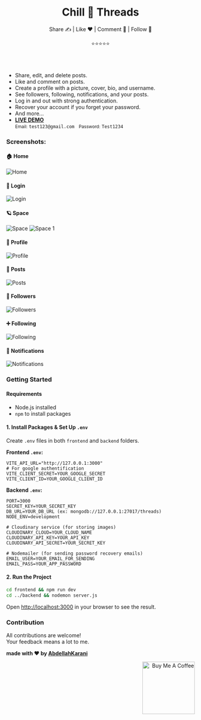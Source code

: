 <div align="center">


<h1>Chill 🧵 Threads</h1>

<p>Share ✍️ | Like ❤️ | Comment 💬 | Follow 🔔</p>

<p>⭐⭐⭐⭐⭐</p>

</div>
<br/><br/>


<ul>
  <li>Share, edit, and delete posts.</li>
  <li>Like and comment on posts.</li>
  <li>Create a profile with a picture, cover, bio, and username.</li>
  <li>See followers, following, notifications, and your posts.</li>
  <li>Log in and out with strong authentication.</li>
  <li>Recover your account if you forget your password.</li>
  <li>And more...</li>
  <li>
    <strong><a href="https://threads-alpha-five.vercel.app/" target="_blank">LIVE DEMO</a></strong><br>
    <small>Email:</small> <code>test123@gmail.com</code> &nbsp; <small>Password:</small> <code>Test1234</code>
  </li>
</ul>




### Screenshots:

#### 🏠 Home  
<img src="imgs/home.png" alt="Home" />

#### 🔐 Login  
<img src="imgs/login.png" alt="Login" />

#### 🪐 Space  
<img src="imgs/space.png" alt="Space" />  
<img src="imgs/space_1.png" alt="Space 1" />

#### 👤 Profile  
<img src="imgs/profile.png" alt="Profile" />

#### 📝 Posts  
<img src="imgs/posts.png" alt="Posts" />

#### 👣 Followers  
<img src="imgs/followers.png" alt="Followers" />

#### ➕ Following  
<img src="imgs/following.png" alt="Following" />

#### 🔔 Notifications  
<img src="imgs/notifications.png" alt="Notifications" />


### Getting Started

#### Requirements
- Node.js installed
- `npm` to install packages

#### 1. Install Packages & Set Up `.env`
Create `.env` files in both `frontend` and `backend` folders.

**Frontend `.env`:**

```env
VITE_API_URL="http://127.0.0.1:3000"
# For google authentification
VITE_CLIENT_SECRET=YOUR_GOOGLE_SECRET
VITE_CLIENT_ID=YOUR_GOOGLE_CLIENT_ID
```

**Backend `.env`:**

```env
PORT=3000
SECRET_KEY=YOUR_SECRET_KEY
DB_URL=YOUR_DB_URL (ex: mongodb://127.0.0.1:27017/threads)
NODE_ENV=development

# Cloudinary service (for storing images)
CLOUDINARY_CLOUD=YOUR_CLOUD_NAME
CLOUDINARY_API_KEY=YOUR_API_KEY
CLOUDINARY_API_SECRET=YOUR_SECRET_KEY

# Nodemailer (for sending password recovery emails)
EMAIL_USER=YOUR_EMAIL_FOR_SENDING
EMAIL_PASS=YOUR_APP_PASSWORD
```

#### 2. Run the Project

``` bash
cd frontend && npm run dev
cd ../backend && nodemon server.js
```

Open <a href="http://localhost:3000">http://localhost:3000</a> in your browser to see the result.


### Contribution
All contributions are welcome!  
Your feedback means a lot to me.



**made with ❤️ by <a href="https://www.linkedin.com/in/abdellah-karani-965928294/">AbdellahKarani</a>**


<p align="right">
<a href="coff.ee/alibabattym" target="_blank"><img src="https://cdn.buymeacoffee.com/buttons/lato-orange.png" alt="Buy Me A Coffee" width="140px" heigh="50px" ></a>

